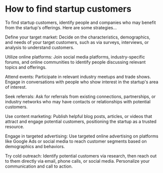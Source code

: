 # How to find startup customers

To find startup customers, identify people and companies who may benefit from the startup's offerings. Here are some strategies…

Define your target market: Decide on the characteristics, demographics, and needs of your target customers, such as via surveys, interviews, or analysis to understand customers.

Utilize online platforms: Join social media platforms, industry-specific forums, and online communities to identify people discussing relevant topics and offerings.

Attend events: Participate in relevant industry meetups and trade shows. Engage in conversations with people who show interest in the startup's area of interest.

Seek referrals: Ask for referrals from existing connections, partnerships, or industry networks who may have contacts or relationships with potential customers.

Use content marketing: Publish helpful blog posts, articles, or videos that attract and engage potential customers, positioning the startup as a trusted resource.

Engage in targeted advertising: Use targeted online advertising on platforms like Google Ads or social media to reach customer segments based on demographics and behaviors.

Try cold outreach: Identify potential customers via research, then reach out to them directly via email, phone calls, or social media. Personalize your communication and call to action.
